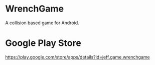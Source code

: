 # WrenchGame
A collision based game for Android. 

# Google Play Store
https://play.google.com/store/apps/details?id=jeff.game.wrenchgame
